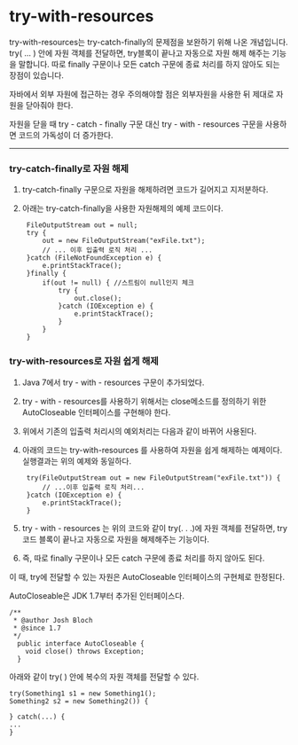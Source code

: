 #  try-with-resources

try-with-resources는 try-catch-finally의 문제점을 보완하기 위해 나온 개념입니다.
try( ... ) 안에 자원 객체를 전달하면, try블록이 끝나고 자동으로 자원 해제 해주는 기능을 말합니다.
따로 finally 구문이나 모든 catch 구문에 종료 처리를 하지 않아도 되는 장점이 있습니다.

자바에서  외부 자원에 접근하는 경우 주의해야할 점은 외부자원을 사용한 뒤 제대로 자원을 닫아줘야 한다.

자원을 닫을 때 try - catch - finally 구문 대신 try - with - resources 구문을 사용하면 코드의 가독성이 더 증가한다.

---

### try-catch-finally로 자원 해제
1. try-catch-finally 구문으로 자원을 해제하려면 코드가 길어지고 지저분하다.
2. 아래는 try-catch-finally을 사용한 자원해제의 예제 코드이다.

        FileOutputStream out = null;
        try {
            out = new FileOutputStream("exFile.txt");
            // ... 이후 입출력 로직 처리 ...
        }catch (FileNotFoundException e) {
            e.printStackTrace();
        }finally {
            if(out != null) { //스트림이 null인지 체크
                try {
                    out.close();
                }catch (IOException e) {
                    e.printStackTrace();
                }
            }
        }


### try-with-resources로 자원 쉽게 해제

1. Java 7에서 try - with - resources 구문이 추가되었다.
2. try - with - resources를 사용하기 위해서는 close메소드를 정의하기 위한 AutoCloseable 인터페이스를 구현해야 한다.
3. 위에서 기존의 입출력 처리시의 예외처리는 다음과 같이 바뀌어 사용된다.
4. 아래의 코드는 try-with-resources 를 사용하여 자원을 쉽게 해제하는 예제이다. 실행결과는 위의 예제와 동일하다.

        try(FileOutputStream out = new FileOutputStream("exFile.txt")) {
            // ...이후 입출력 로직 처리...
        }catch (IOException e) {
            e.printStackTrace();
        }

5. try - with - resources 는 위의 코드와 같이 try(. . .)에 자원 객체를 전달하면, try 코드 블록이 끝나고 자동으로 자원을 해제해주는 기능이다.
6. 즉, 따로 finally 구문이나 모든 catch 구문에 종료 처리를 하지 않아도 된다.


이 때, try에 전달할 수 있는 자원은 AutoCloseable 인터페이스의 구현체로 한정된다.

AutoCloseable은 JDK 1.7부터 추가된 인터페이스다.
````
/**
 * @author Josh Bloch
 * @since 1.7
 */
  public interface AutoCloseable {
    void close() throws Exception;
  }
````

아래와 같이 try( ) 안에 복수의 자원 객체를 전달할 수 있다.

````
try(Something1 s1 = new Something1();
Something2 s2 = new Something2()) {

} catch(...) {
...
}
````